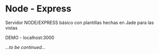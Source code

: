 # Node - Express

Servidor NODE/EXPRESS básico con plantillas hechas en Jade para las vistas 

DEMO - localhost:3000

*...to be continued...*



